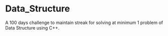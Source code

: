 # Data_Structure
A 100 days challenge to maintain streak for solving at minimum 1 problem of Data Structure using C++.
